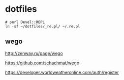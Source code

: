 dotfiles
========

```
# perl Devel::REPL
ln -sf ~/dotfiles/_re.pl/ ~/.re.pl
```



wego
----
http://zenway.ru/page/wego

https://github.com/schachmat/wego

https://developer.worldweatheronline.com/auth/register

[//]: # (API code: 30b9ef647c03072d01f3cbc0347d8)
